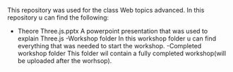 This repository was used for the class Web topics advanced.
In this repository u can find the following:
- Theore Three.js.pptx 
  A powerpoint presentation that was used to explain Three.js 
-Workshop folder 
  In this workshop folder u can find everything that was needed to start the workshop.
 -Completed workshop folder 
  This folder wil contain a fully completed workshop(will be uploaded after the worhsop).
 
